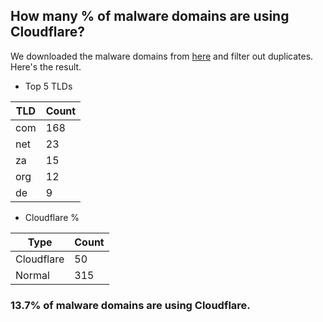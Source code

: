 ## How many % of malware domains are using Cloudflare?


We downloaded the malware domains from [here](https://urlhaus.abuse.ch) and filter out duplicates.
Here's the result.


[//]: # (start replacement)


- Top 5 TLDs

| TLD | Count |
| --- | --- |
| com | 168 |
| net | 23 |
| za | 15 |
| org | 12 |
| de | 9 |


- Cloudflare %

| Type | Count |
| --- | --- |
| Cloudflare | 50 |
| Normal | 315 |


### 13.7% of malware domains are using Cloudflare.
